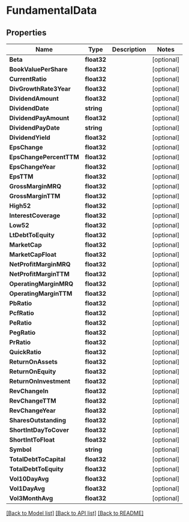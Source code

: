 # FundamentalData

## Properties

Name | Type | Description | Notes
------------ | ------------- | ------------- | -------------
**Beta** | **float32** |  | [optional] 
**BookValuePerShare** | **float32** |  | [optional] 
**CurrentRatio** | **float32** |  | [optional] 
**DivGrowthRate3Year** | **float32** |  | [optional] 
**DividendAmount** | **float32** |  | [optional] 
**DividendDate** | **string** |  | [optional] 
**DividendPayAmount** | **float32** |  | [optional] 
**DividendPayDate** | **string** |  | [optional] 
**DividendYield** | **float32** |  | [optional] 
**EpsChange** | **float32** |  | [optional] 
**EpsChangePercentTTM** | **float32** |  | [optional] 
**EpsChangeYear** | **float32** |  | [optional] 
**EpsTTM** | **float32** |  | [optional] 
**GrossMarginMRQ** | **float32** |  | [optional] 
**GrossMarginTTM** | **float32** |  | [optional] 
**High52** | **float32** |  | [optional] 
**InterestCoverage** | **float32** |  | [optional] 
**Low52** | **float32** |  | [optional] 
**LtDebtToEquity** | **float32** |  | [optional] 
**MarketCap** | **float32** |  | [optional] 
**MarketCapFloat** | **float32** |  | [optional] 
**NetProfitMarginMRQ** | **float32** |  | [optional] 
**NetProfitMarginTTM** | **float32** |  | [optional] 
**OperatingMarginMRQ** | **float32** |  | [optional] 
**OperatingMarginTTM** | **float32** |  | [optional] 
**PbRatio** | **float32** |  | [optional] 
**PcfRatio** | **float32** |  | [optional] 
**PeRatio** | **float32** |  | [optional] 
**PegRatio** | **float32** |  | [optional] 
**PrRatio** | **float32** |  | [optional] 
**QuickRatio** | **float32** |  | [optional] 
**ReturnOnAssets** | **float32** |  | [optional] 
**ReturnOnEquity** | **float32** |  | [optional] 
**ReturnOnInvestment** | **float32** |  | [optional] 
**RevChangeIn** | **float32** |  | [optional] 
**RevChangeTTM** | **float32** |  | [optional] 
**RevChangeYear** | **float32** |  | [optional] 
**SharesOutstanding** | **float32** |  | [optional] 
**ShortIntDayToCover** | **float32** |  | [optional] 
**ShortIntToFloat** | **float32** |  | [optional] 
**Symbol** | **string** |  | [optional] 
**TotalDebtToCapital** | **float32** |  | [optional] 
**TotalDebtToEquity** | **float32** |  | [optional] 
**Vol10DayAvg** | **float32** |  | [optional] 
**Vol1DayAvg** | **float32** |  | [optional] 
**Vol3MonthAvg** | **float32** |  | [optional] 

[[Back to Model list]](../README.md#documentation-for-models) [[Back to API list]](../README.md#documentation-for-api-endpoints) [[Back to README]](../README.md)


